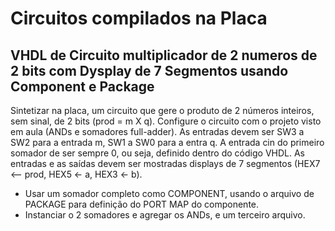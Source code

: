 # Circuitos compilados na Placa

## VHDL de Circuito multiplicador de 2 numeros de 2 bits com Dysplay de 7 Segmentos usando Component e Package
Sintetizar na placa, um circuito que gere o produto de 2 números inteiros, sem
sinal, de 2 bits (prod = m X q). Configure o circuito com o projeto visto em aula
(ANDs e somadores full-adder). As entradas devem ser SW3 a SW2 para a entrada
m, SW1 a SW0 para a entra q. A entrada cin do primeiro somador de ser sempre
0, ou seja, definido dentro do código VHDL. As entradas e as saídas devem ser
mostradas displays de 7 segmentos (HEX7 <– prod, HEX5 <- a, HEX3 <- b).
- Usar um somador completo como COMPONENT, usando o arquivo de PACKAGE
para definição do PORT MAP do componente.
- Instanciar o 2 somadores e agregar os ANDs, e um terceiro arquivo.

